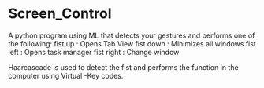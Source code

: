# Screen_Control

A python program using ML that detects your gestures and performs one of the following:
 fist up : Opens Tab View 
 fist down : Minimizes all windows 
 fist left : Opens task manager
 fist right : Change window  
 
 Haarcascade is used to detect the fist and performs the function in the computer using Virtual -Key codes.
